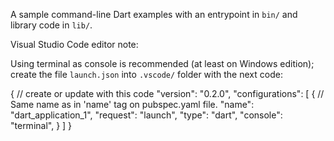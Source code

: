A sample command-line Dart examples with an entrypoint in `bin/` and library code in `lib/`.

Visual Studio Code editor note:

Using terminal as console is recommended (at least on Windows edition); create the file `launch.json` into `.vscode/` folder with the next code:

{
    // create or update with this code
    "version": "0.2.0",
    "configurations": [
        {
            // Same name as in 'name' tag on pubspec.yaml file.
            "name": "dart_application_1",
            "request": "launch",
            "type": "dart",
            "console": "terminal",
        }
    ]
}